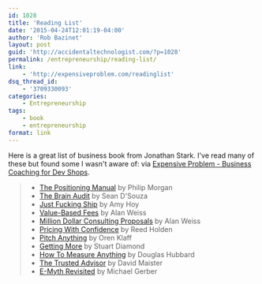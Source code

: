 ```yaml
---
id: 1028
title: 'Reading List'
date: '2015-04-24T12:01:19-04:00'
author: 'Rob Bazinet'
layout: post
guid: 'http://accidentaltechnologist.com/?p=1028'
permalink: /entrepreneurship/reading-list/
link:
    - 'http://expensiveproblem.com/readinglist'
dsq_thread_id:
    - '3709330093'
categories:
    - Entrepreneurship
tags:
    - book
    - entrepreneurship
format: link
---
```


Here is a great list of business book from Jonathan Stark. I've read many of these but found some I wasn't aware of: via [Expensive Problem - Business Coaching for Dev Shops](http://expensiveproblem.com/readinglist).

> - [The Positioning Manual](http://philipmorganconsulting.com/authority-resource-center/the-positioning-manual-for-technical-firms/) by Philip Morgan
> - [The Brain Audit](http://www.amazon.com/The-Brain-Audit-Customers-They/dp/0473175045) by Sean D'Souza
> - [Just Fucking Ship](https://unicornfree.com/just-fucking-ship) by Amy Hoy
> - [Value-Based Fees](http://www.amazon.com/Value-Based-Fees-Charge-Youre-Worth/dp/0470275847) by Alan Weiss
> - [Million Dollar Consulting Proposals](http://www.amazon.com/Million-Dollar-Consulting-Proposals-Proposal/dp/111809753X) by Alan Weiss
> - [Pricing With Confidence](http://www.amazon.com/gp/product/0470197579/) by Reed Holden
> - [Pitch Anything](http://www.amazon.com/Pitch-Anything-Innovative-Presenting-Persuading/dp/1501211811) by Oren Klaff
> - [Getting More](http://www.amazon.com/Getting-More-Negotiate-Succeed-Work/dp/0307716902/) by Stuart Diamond
> - [How To Measure Anything](http://www.amazon.com/How-Measure-Anything-Intangibles-Business/dp/0470539399) by Douglas Hubbard
> - [The Trusted Advisor](http://www.amazon.com/The-Trusted-Advisor-David-Maister/dp/0743212347) by David Maister
> - [E-Myth Revisited](http://www.amazon.com/The-E-Myth-Revisited-Small-Businesses/dp/0887307280) by Michael Gerber
